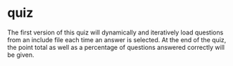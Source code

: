 quiz
====

The first version of this quiz will dynamically and iteratively load questions from an include file each time an answer is selected. At the end of the quiz, the point total as well as a percentage of questions answered correctly will be given.